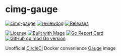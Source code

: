 # cimg-gauge

[![cimg-gauge](https://circleci.com/gh/agilepathway/cimg-gauge.svg?style=shield)](https://circleci.com/gh/agilepathway/cimg-gauge)
[![reviewdog](https://github.com/agilepathway/cimg-gauge/workflows/reviewdog/badge.svg?branch=master&event=push)](https://github.com/agilepathway/cimg-gauge/actions?query=workflow%3Areviewdog+event%3Apush+branch%3Amaster)
[![Releases](https://img.shields.io/github/release/agilepathway/cimg-gauge/all.svg?logo=github
)](https://github.com/agilepathway/cimg-gauge/releases)

[![License](https://img.shields.io/badge/license-MIT-blue.svg?maxAge=43200)](LICENSE)
[![Built with Mage](https://magefile.org/badge.svg)](https://magefile.org)
[![Go Report Card](https://goreportcard.com/badge/github.com/agilepathway/cimg-gauge)](https://goreportcard.com/report/github.com/agilepathway/cimg-gauge)
[![GitHub go.mod Go version](https://img.shields.io/github/go-mod/go-version/agilepathway/cimg-gauge)](https://golang.org/)

Unofficial [CircleCI](https://circleci.com/) Docker convenience [Gauge](https://gauge.org/) image
